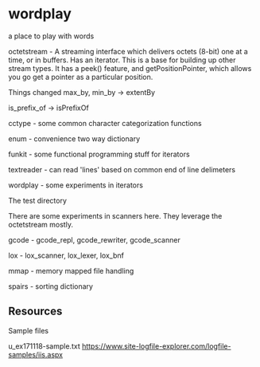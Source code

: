 # wordplay
a place to play with words

octetstream - A streaming interface which delivers octets (8-bit) one at a time, or in buffers.  Has an iterator.  This is a base for building up other stream types.  It has a peek() feature, and getPositionPointer, which allows you go get a pointer as a particular position.

Things changed
max_by, min_by -> extentBy

is_prefix_of    -> isPrefixOf


cctype - some common character categorization functions

enum - convenience two way dictionary

funkit - some functional programming stuff for iterators

textreader - can read 'lines' based on common end of line delimeters

wordplay - some experiments in iterators


The test directory 

There are some experiments in scanners here.  They leverage the octetstream mostly.

gcode - gcode_repl, gcode_rewriter, gcode_scanner

lox - lox_scanner, lox_lexer, lox_bnf

mmap - memory mapped file handling

spairs - sorting dictionary


Resources
---------

Sample files

u_ex171118-sample.txt   https://www.site-logfile-explorer.com/logfile-samples/iis.aspx
